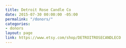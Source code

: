 ```yaml
---
title: Detroit Rose Candle Co
date: 2015-07-30 00:00:00 -05:00
permalink: "/donors/"
categories:
- donors
layout: page
link: https://www.etsy.com/shop/DETROITROSECANDLECO
---
```


